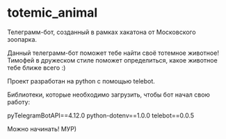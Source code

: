 # totemic_animal
Телеграмм-бот, созданный в рамках хакатона от Московского зоопарка.

Данный телеграмм-бот поможет тебе найти своё тотемное животное! Тимофей в дружеском стиле поможет определиться, какое животное тебе ближе всего :)

Проект разработан на python с помощью telebot.

Библиотеки, которые необходимо загрузить, чтобы бот начал свою работу:

pyTelegramBotAPI==4.12.0
python-dotenv==1.0.0
telebot==0.0.5

Можно начинать! МУР)
